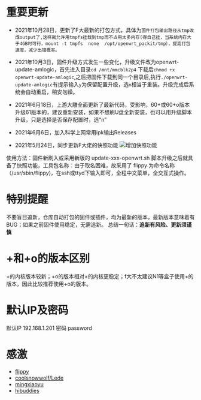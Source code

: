 # 重要更新
* 2021年10月28日，更新了F大最新的打包方式，具体为`固件打包输出路径从tmp改成output了,这样就允许用tmpfs挂载到tmp而不占用太多内存(得自己挂，当系统内存大于4GB时可行，mount -t tmpfs  none  /opt/openwrt_packit/tmp），提高打包速度，减少出错概率。`

* 2021年10月3日，固件升级方式发生一些变化，升级文件改为openwrt-update-amlogic，首先进入目录`cd /mnt/mmcblk2p4` 下载后`chmod +x openwrt-update-amlogic`,之后把固件下载到同一个目录后,执行`./openwrt-update-amlogic`有提示输入`y`为保留配置升级，选`n`相当于重装。升级完成后系统会自动重启，稍安勿躁。

* 2021年6月18日，上游大雕全面更新了最新代码，受影响，60+或60+o版本升级61版本的，建议重新安装，如果不想刷U盘全新安装，也可以用升级脚本升级，只是选择是否保存配置时，选“n”

* 2021年6月6日，加入科学上网常用ipk输出Releases


* 2021年5月24日，同步更新F大佬的快照功能
![增加快照功能](https://cdn.jsdelivr.net/gh/hublj/fx-n1/img/op.jpg)

使用方法：固件新刷入或采用新版的 update-xxx-openwrt.sh 脚本升级之后就具备了快照功能，工具包名称：由于取名困难，故采用了 flippy 为命令名称（/usr/sbin/flippy)，在ssh或ttyd下输入即可，全程中文菜单，全交互式操作。

# 特别提醒
不要盲目追新，仓库自动打包的固件或插件，均为最新的版本，最新版本意味着有BUG；如果之前固件使用稳定，无需追新。
总结一句话：**追新有风险、更新须谨慎**

# +和+o的版本区别
+的内核版本较新；+o的版本相对+的内核更稳定；f大不太建议N1等盒子使用+的版本，因此比较推荐使用+o的版本。


# 默认IP及密码
默认IP 192.168.1.201  密码 password




# 感激
 * [flippy](https://www.right.com.cn/forum/space-uid-285101.html)
 * [coolsnowwolf/Lede](https://github.com/coolsnowwolf/lede)
 * [mingxiaoyu](https://github.com/mingxiaoyu)
 * [hibuddies](https://github.com/hibuddies/openwrt/)

